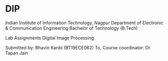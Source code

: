 # DIP
 
Indian Institute of Information Technology, Nagpur
Department of Electronic & Communication Engineering 
Bachelor of Technology (B.Tech)

Lab Assignments
Digital Image Processing

Submitted by: Bhavin Kanbi
(BT19ECE062)
To, 
Course coordinator: Dr Tapan Jain 

